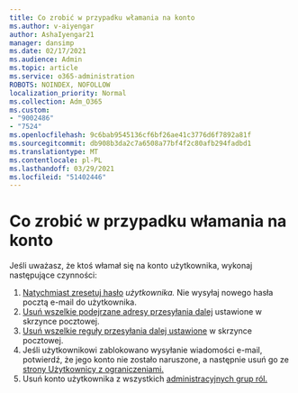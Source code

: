 ```yaml
---
title: Co zrobić w przypadku włamania na konto
ms.author: v-aiyengar
author: AshaIyengar21
manager: dansimp
ms.date: 02/17/2021
ms.audience: Admin
ms.topic: article
ms.service: o365-administration
ROBOTS: NOINDEX, NOFOLLOW
localization_priority: Normal
ms.collection: Adm_O365
ms.custom:
- "9002486"
- "7524"
ms.openlocfilehash: 9c6bab9545136cf6bf26ae41c3776d6f7892a81f
ms.sourcegitcommit: db908b3da2c7a6508a77bf4f2c80afb294fadbd1
ms.translationtype: MT
ms.contentlocale: pl-PL
ms.lasthandoff: 03/29/2021
ms.locfileid: "51402446"
---
```

# <a name="what-to-do-when-an-account-is-hacked"></a>Co zrobić w przypadku włamania na konto

Jeśli uważasz, że ktoś włamał się na konto użytkownika, wykonaj następujące czynności:

1. [Natychmiast zresetuj hasło](https://go.microsoft.com/fwlink/?linkid=2103704) *użytkownika.* Nie wysyłaj nowego hasła pocztą e-mail do użytkownika.
1. [Usuń wszelkie podejrzane adresy przesyłania dalej](https://go.microsoft.com/fwlink/?linkid=2103705) ustawione w skrzynce pocztowej.
1. [Usuń wszelkie reguły przesyłania dalej ustawione](https://go.microsoft.com/fwlink/?linkid=2103706) w skrzynce pocztowej.
1. Jeśli użytkownikowi zablokowano wysyłanie wiadomości e-mail, potwierdź, że jego konto nie zostało naruszone, a następnie usuń go ze [strony Użytkownicy z ograniczeniami.](https://go.microsoft.com/fwlink/?linkid=2103706)
1. Usuń konto użytkownika z wszystkich [administracyjnych grup ról.](https://go.microsoft.com/fwlink/?linkid=2092294)